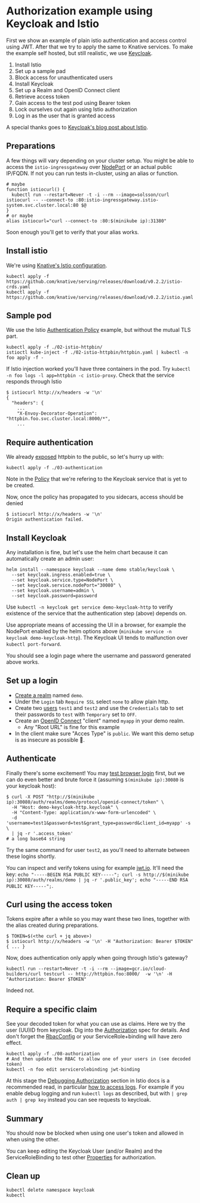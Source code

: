 # Authorization example using Keycloak and Istio

First we show an example of plain istio authentication and access control using JWT.
After that we try to apply the same to Knative services.
To make the example self hosted, but still realistic, we use [Keycloak](https://www.keycloak.org/).

1. Install Istio
1. Set up a sample pad
1. Block access for unauthenticated users
1. Install Keycloak
1. Set up a Realm and OpenID Connect client
1. Retrieve access token
1. Gain access to the test pod using Bearer token
1. Lock ourselves out again using Istio authorization
1. Log in as the user that is granted access

A special thanks goes to [Keycloak's blog ](https://blog.keycloak.org/2018/02/keycloak-and-istio.html)[post about Istio](http://planet.jboss.org/post/keycloak_and_istio).

## Preparations

A few things will vary depending on your cluster setup. You might be able to access the `istio-ingressgateway` over [NodePort]() or an actual public IP/FQDN. If not you can run tests in-cluster, using an alias or function.

```
# maybe
function istiocurl() {
  kubectl run --restart=Never -t -i --rm --image=solsson/curl istiocurl -- --connect-to :80:istio-ingressgateway.istio-system.svc.cluster.local:80 $@
}
# or maybe
alias istiocurl="curl --connect-to :80:$(minikube ip):31380"
```

Soon enough you'll get to verify that your alias works.

## Install istio

We're using [Knative's Istio configuration](https://github.com/knative/serving/blob/v0.2.2/third_party/istio-1.0.2/download-istio.sh#L13).

```
kubectl apply -f https://github.com/knative/serving/releases/download/v0.2.2/istio-crds.yaml
kubectl apply -f https://github.com/knative/serving/releases/download/v0.2.2/istio.yaml
```

## Sample pod

We use the Istio [Authentication Policy](https://istio.io/docs/tasks/security/authn-policy/#end-user-authentication) example,
but without the mutual TLS part.

```
kubectl apply -f ./02-istio-httpbin/
istioctl kube-inject -f ./02-istio-httpbin/httpbin.yaml | kubectl -n foo apply -f -
```

If Istio injection worked you'll have three containers in the pod. Try `kubectl -n foo logs -l app=httpbin -c istio-proxy`.
Check that the service responds through Istio

```
$ istiocurl http://x/headers -w '\n'
{
  "headers": {
    ...
    "X-Envoy-Decorator-Operation": "httpbin.foo.svc.cluster.local:8000/*",
    ...
```

## Require authentication

We already [exposed](https://istio.io/docs/tasks/security/authn-policy/#end-user-authentication) httpbin to the public, so let's hurry up with:

```
kubectl apply -f ./03-authentication
```

Note in the [Policy](./03-authentication/policy-jwt-example.yaml) that we're refering to the Keycloak service that is yet to be created.

Now, once the policy has propagated to you sidecars, access should be denied

```
$ istiocurl http://x/headers -w '\n'
Origin authentication failed.
```

## Install Keycloak

Any installation is fine, but let's use the helm chart because it can automatically create an admin user:

```
helm install --namespace keycloak --name demo stable/keycloak \
  --set keycloak.ingress.enabled=true \
  --set keycloak.service.type=NodePort \
  --set keycloak.service.nodePort="30080" \
  --set keycloak.username=admin \
  --set keycloak.password=password
```

Use `kubectl -n keycloak get service demo-keycloak-http` to verify existence of the service that the authentication step (above) depends on.

Use appropriate means of accessing the UI in a browser, for example the NodePort enabled by the helm options above (`minikube service -n keycloak demo-keycloak-http`).
The Keycloak UI tends to malfunction over `kubectl port-forward`.

You should see a login page where the username and password generated above works.

## Set up a login

 * [Create a realm](https://www.keycloak.org/docs/latest/getting_started/index.html#creating-a-realm-and-user) named `demo`.
 * Under the `Login` tab `Require SSL` select `none` to allow plain http.
 * Create two [users](https://www.keycloak.org/docs/latest/getting_started/index.html#_create-new-user) `test1` and `test2` and use the `Credentials` tab to set their passwords to `test` with `Temporary` set to `OFF`.
 * Create an [OpenID Connect](https://www.keycloak.org/docs/latest/server_admin/index.html#oidc-clients) "client" named `myapp` in your demo realm.
   - Any "Root URL" is fine for this example
 * In the client make sure "Acces Type" is `public`. We want this demo setup is as insecure as possible 🙂.

## Authenticate

Finally there's some excitement! You may [test browser login](https://www.keycloak.org/docs/latest/getting_started/index.html#user-account-service) first, but we can do even better and brute force it (assuming `$(minikube ip):30080` is your keycloak host):

```
$ curl -X POST "http://$(minikube ip):30080/auth/realms/demo/protocol/openid-connect/token" \
  -H "Host: demo-keycloak-http.keycloak" \
  -H "Content-Type: application/x-www-form-urlencoded" \
  -d 'username=test1&password=test&grant_type=password&client_id=myapp' -s \
  | jq -r '.access_token'  
# a long base64 string
```

Try the same command for user `test2`, as you'll need to alternate between these logins shortly.

You can inspect and verify tokens using for example [jwt.io](https://jwt.io/). It'll need the key: `echo "-----BEGIN RSA PUBLIC KEY-----"; curl -s http://$(minikube ip):30080/auth/realms/demo | jq -r '.public_key'; echo "-----END RSA PUBLIC KEY-----";`.

## Curl using the access token

Tokens expire after a while so you may want these two lines, together with the alias created during preparations.

```
$ TOKEN=$(<the curl + jq above>)
$ istiocurl http://x/headers -w '\n' -H "Authorization: Bearer $TOKEN"
{ ... }
```

Now, does authentication only apply when going through Istio's gateway?

```
kubectl run --restart=Never -t -i --rm --image=gcr.io/cloud-builders/curl testcurl -- http://httpbin.foo:8000/  -w '\n' -H "Authorization: Bearer $TOKEN"
```

Indeed not.

## Require a specific claim

See your decoded token for what you can use as claims. Here we try the user (UU)ID from keycloak. Dig into the [Authorization](https://istio.io/docs/reference/config/authorization/) spec for details. And don't forget the [RbacConfig](https://istio.io/docs/reference/config/authorization/istio.rbac.v1alpha1/#RbacConfig) or your ServiceRole+binding will have zero effect.

```
kubectl apply -f ./08-authorization
# And then update the RBAC to allow one of your users in (see decoded token)
kubectl -n foo edit servicerolebinding jwt-binding
```

At this stage the [Debugging Authorization](https://istio.io/help/ops/security/debugging-authorization/) section in Istio docs is a recommended read,
in particular [how to access logs](https://istio.io/help/ops/security/debugging-authorization/#ensure-proxies-enforce-policies-correctly).
For example if you enable debug logging and run `kubectl logs` as described, but with `| grep auth | grep key` instead you can see requests to keycloak.

## Summary

You should now be blocked when using one user's token and allowed in when using the other.

You can keep editing the Keycloak User (and/or Realm) and the ServiceRoleBinding to test other [Properties](https://istio.io/docs/reference/config/authorization/constraints-and-properties/#properties) for authorization.

## Clean up

```
kubectl delete namespace keycloak
kubectl 
```